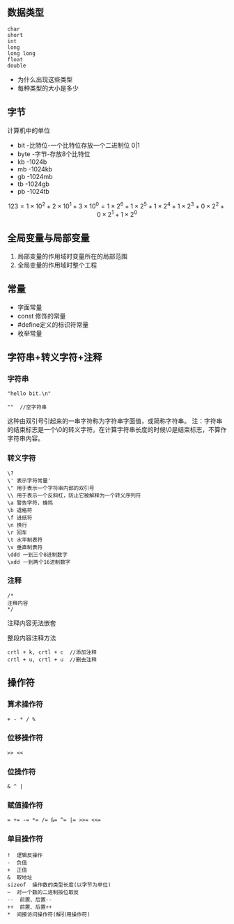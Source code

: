## 数据类型
```
char
short
int
long
long long
float
double
```
- 为什么出现这些类型
- 每种类型的大小是多少

## 字节
计算机中的单位
- bit -比特位-一个比特位存放一个二进制位 0|1
- byte -字节-存放8个比特位
- kb -1024b
- mb -1024kb
- gb -1024mb
- tb -1024gb
- pb -1024tb

$$
123 = 1\times10^2+2\times10^1+3\times10^0=1\times2^6+1\times2^5+1\times2^4+1\times2^3+0\times2^2+0\times2^1+1\times2^0
$$

## 全局变量与局部变量
1. 局部变量的作用域时变量所在的局部范围
2. 全局变量的作用域时整个工程

## 常量
- 字面常量
- const 修饰的常量
- #define定义的标识符常量
- 枚举常量

## 字符串+转义字符+注释
### 字符串

```
"hello bit.\n"
```
```
""  //空字符串
```
这种由双引号引起来的一串字符称为字符串字面值，或简称字符串。
注：字符串的结束标志是一个\0的转义字符。在计算字符串长度的时候\0是结束标志，不算作字符串内容。

### 转义字符
```
\? 
\' 表示字符常量'
\" 用于表示一个字符串内部的双引号
\\ 用于表示一个反斜杠，防止它被解释为一个转义序列符
\a 警告字符，蜂鸣
\b 退格符
\f 进纸符
\n 换行
\r 回车
\t 水平制表符
\v 垂直制表符
\ddd 一到三个8进制数字
\xdd 一到两个16进制数字
```
### 注释
```
/*
注释内容
*/
```
注释内容无法嵌套

整段内容注释方法
```
crtl + k, crtl + c  //添加注释
crtl + u, crtl + u  //删去注释
```

## 操作符

### 算术操作符
```
+ - * / %
```

### 位移操作符
```
>> <<
```

### 位操作符
```
& ^ |
```

### 赋值操作符
```
= += -= *= /= &= ^= |= >>= <<=
```

### 单目操作符
```
!  逻辑反操作
-  负值
+  正值
&  取地址
sizeof  操作数的类型长度(以字节为单位)
~  对一个数的二进制按位取反
--  前置、后置--
++  前置、后置++
*  间接访问操作符(解引用操作符)
```